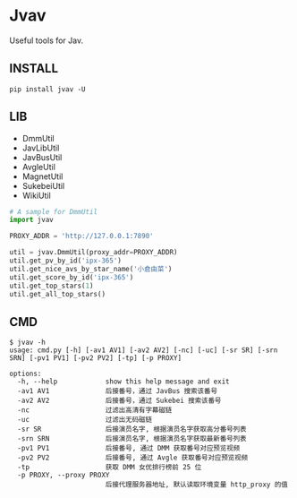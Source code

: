 # Jvav

Useful tools for Jav.

## INSTALL

```
pip install jvav -U
```

## LIB

- DmmUtil
- JavLibUtil
- JavBusUtil
- AvgleUtil
- MagnetUtil
- SukebeiUtil
- WikiUtil

```py
# A sample for DmmUtil
import jvav

PROXY_ADDR = 'http://127.0.0.1:7890'

util = jvav.DmmUtil(proxy_addr=PROXY_ADDR)
util.get_pv_by_id('ipx-365')
util.get_nice_avs_by_star_name('小倉由菜')
util.get_score_by_id('ipx-365')
util.get_top_stars(1)
util.get_all_top_stars()
```

## CMD

```
$ jvav -h
usage: cmd.py [-h] [-av1 AV1] [-av2 AV2] [-nc] [-uc] [-sr SR] [-srn SRN] [-pv1 PV1] [-pv2 PV2] [-tp] [-p PROXY]

options:
  -h, --help            show this help message and exit
  -av1 AV1              后接番号，通过 JavBus 搜索该番号
  -av2 AV2              后接番号，通过 Sukebei 搜索该番号
  -nc                   过滤出高清有字幕磁链
  -uc                   过滤出无码磁链
  -sr SR                后接演员名字, 根据演员名字获取高分番号列表
  -srn SRN              后接演员名字, 根据演员名字获取最新番号列表
  -pv1 PV1              后接番号, 通过 DMM 获取番号对应预览视频
  -pv2 PV2              后接番号, 通过 Avgle 获取番号对应预览视频
  -tp                   获取 DMM 女优排行榜前 25 位
  -p PROXY, --proxy PROXY
                        后接代理服务器地址, 默认读取环境变量 http_proxy 的值
```